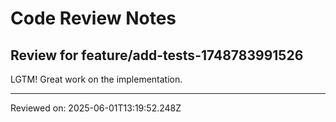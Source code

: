 # Code Review Notes

## Review for feature/add-tests-1748783991526

LGTM! Great work on the implementation.

---
Reviewed on: 2025-06-01T13:19:52.248Z